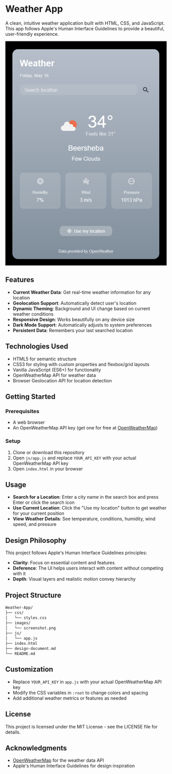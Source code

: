 # Weather App

A clean, intuitive weather application built with HTML, CSS, and JavaScript. This app follows Apple's Human Interface Guidelines to provide a beautiful, user-friendly experience.

![Weather App Screenshot](./images/screenshot.png)

## Features

- **Current Weather Data**: Get real-time weather information for any location
- **Geolocation Support**: Automatically detect user's location
- **Dynamic Theming**: Background and UI change based on current weather conditions
- **Responsive Design**: Works beautifully on any device size
- **Dark Mode Support**: Automatically adjusts to system preferences
- **Persistent Data**: Remembers your last searched location

## Technologies Used

- HTML5 for semantic structure
- CSS3 for styling with custom properties and flexbox/grid layouts
- Vanilla JavaScript (ES6+) for functionality
- OpenWeatherMap API for weather data
- Browser Geolocation API for location detection

## Getting Started

### Prerequisites

- A web browser
- An OpenWeatherMap API key (get one for free at [OpenWeatherMap](https://openweathermap.org/api))

### Setup

1. Clone or download this repository
2. Open `js/app.js` and replace `YOUR_API_KEY` with your actual OpenWeatherMap API key
3. Open `index.html` in your browser

## Usage

- **Search for a Location**: Enter a city name in the search box and press Enter or click the search icon
- **Use Current Location**: Click the "Use my location" button to get weather for your current position
- **View Weather Details**: See temperature, conditions, humidity, wind speed, and pressure

## Design Philosophy

This project follows Apple's Human Interface Guidelines principles:

- **Clarity**: Focus on essential content and features
- **Deference**: The UI helps users interact with content without competing with it
- **Depth**: Visual layers and realistic motion convey hierarchy

## Project Structure

```
Weather-App/
├── css/
│   └── styles.css
├── images/
│   └── screenshot.png
├── js/
│   └── app.js
├── index.html
├── design-document.md
└── README.md
```

## Customization

- Replace `YOUR_API_KEY` in `app.js` with your actual OpenWeatherMap API key
- Modify the CSS variables in `:root` to change colors and spacing
- Add additional weather metrics or features as needed

## License

This project is licensed under the MIT License - see the LICENSE file for details.

## Acknowledgments

- [OpenWeatherMap](https://openweathermap.org/) for the weather data API
- Apple's Human Interface Guidelines for design inspiration 
